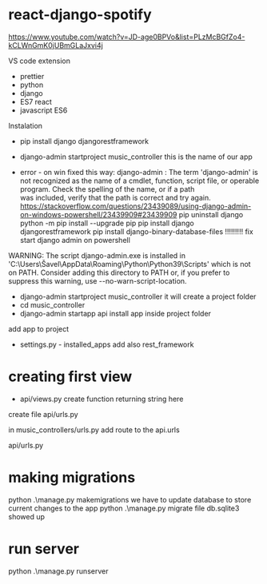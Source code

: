 # react-django-spotify

https://www.youtube.com/watch?v=JD-age0BPVo&list=PLzMcBGfZo4-kCLWnGmK0jUBmGLaJxvi4j

VS code extension 
- prettier
- python
- django
- ES7 react
- javascript ES6

Instalation
- pip install django djangorestframework

- django-admin startproject music_controller
this is the name of our app

- error - on win fixed this way:
django-admin : The term 'django-admin' is not recognized as the name of a cmdlet, function, script file, or operable program. Check the spelling of the name, or if a path   
was included, verify that the path is correct and try again.
https://stackoverflow.com/questions/23439089/using-django-admin-on-windows-powershell/23439909#23439909
pip uninstall django
python -m pip install --upgrade pip
pip install django djangorestframework
pip install django-binary-database-files        !!!!!!!!! fix start django admin on powershell

WARNING: The script django-admin.exe is installed in 'C:\Users\Šavel\AppData\Roaming\Python\Python39\Scripts' which is not on PATH.
  Consider adding this directory to PATH or, if you prefer to suppress this warning, use --no-warn-script-location.

- django-admin startproject music_controller
it will create a project folder
- cd music_controller
- django-admin startapp api
install app inside project folder

add app to project
- settings.py - installed_apps
add also rest_framework

# creating first view
- api/views.py
create function returning string here

create file api/urls.py

in music_controllers/urls.py
add route to the api.urls

api/urls.py

# making migrations
python .\manage.py makemigrations
we have to update database to store current changes to the app
python .\manage.py migrate
file db.sqlite3 showed up

# run server
python .\manage.py runserver
